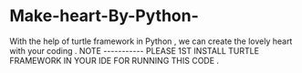 # Make-heart-By-Python-
With the help of turtle framework in Python , we can create the lovely heart with your coding .
NOTE  ----------- 
                  PLEASE 1ST INSTALL TURTLE FRAMEWORK IN YOUR IDE FOR RUNNING THIS CODE . 
